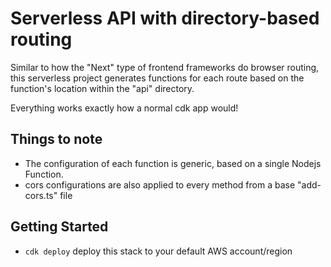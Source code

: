 # Serverless API with directory-based routing 

Similar to how the "Next" type of frontend frameworks do browser routing, this serverless project generates functions for each route
based on the function's location within the "api" directory.

Everything works exactly how a normal cdk app would! 

## Things to note

 * The configuration of each function is generic, based on a single Nodejs Function.
 * cors configurations are also applied to every method from a base "add-cors.ts" file

## Getting Started

 * `cdk deploy`      deploy this stack to your default AWS account/region